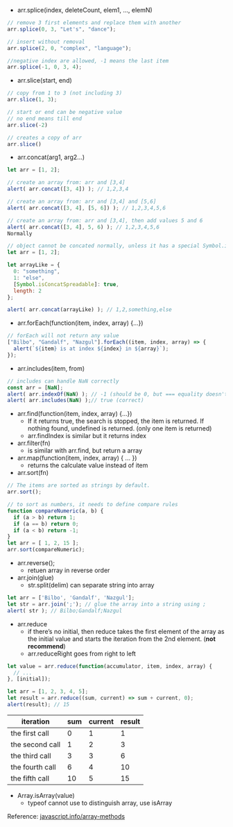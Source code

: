 * arr.splice(index, deleteCount, elem1, ..., elemN)
```js
// remove 3 first elements and replace them with another
arr.splice(0, 3, "Let's", "dance");

// insert without removal
arr.splice(2, 0, "complex", "language");

//negative index are allowed, -1 means the last item
arr.splice(-1, 0, 3, 4);
```
* arr.slice(start, end)
```js
// copy from 1 to 3 (not including 3)
arr.slice(1, 3);

// start or end can be negative value
// no end means till end
arr.slice(-2)

// creates a copy of arr
arr.slice()
```
* arr.concat(arg1, arg2...)
```js
let arr = [1, 2];

// create an array from: arr and [3,4]
alert( arr.concat([3, 4]) ); // 1,2,3,4

// create an array from: arr and [3,4] and [5,6]
alert( arr.concat([3, 4], [5, 6]) ); // 1,2,3,4,5,6

// create an array from: arr and [3,4], then add values 5 and 6
alert( arr.concat([3, 4], 5, 6) ); // 1,2,3,4,5,6
Normally
```
```js
// object cannot be concated normally, unless it has a special Symbol.isConcatSpreadable property
let arr = [1, 2];

let arrayLike = {
  0: "something",
  1: "else",
  [Symbol.isConcatSpreadable]: true,
  length: 2
};

alert( arr.concat(arrayLike) ); // 1,2,something,else
```
* arr.forEach(function(item, index, array) {...})
```js
// forEach will not return any value
["Bilbo", "Gandalf", "Nazgul"].forEach((item, index, array) => {
  alert(`${item} is at index ${index} in ${array}`);
});
```
* arr.includes(item, from)
```js
// includes can handle NaN correctly
const arr = [NaN];
alert( arr.indexOf(NaN) ); // -1 (should be 0, but === equality doesn't work for NaN)
alert( arr.includes(NaN) );// true (correct)
```
* arr.find(function(item, index, array) {...})
   * If it returns true, the search is stopped, the item is returned. If nothing found, undefined is returned. (only one item is returned)
   * arr.findIndex is similar but it returns index
* arr.filter(fn)
   * is similar with arr.find, but return a array
* arr.map(function(item, index, array) { ... })
   * returns the calculate value instead of item
*  arr.sort(fn)
```js
// The items are sorted as strings by default.
arr.sort();

// to sort as numbers, it needs to define compare rules
function compareNumeric(a, b) {
  if (a > b) return 1;
  if (a == b) return 0;
  if (a < b) return -1;
}
let arr = [ 1, 2, 15 ];
arr.sort(compareNumeric);
```
* arr.reverse();
  * retuen array in reverse order
* arr.join(glue)
  *  str.split(delim) can separate string into array
```js
let arr = ['Bilbo', 'Gandalf', 'Nazgul'];
let str = arr.join(';'); // glue the array into a string using ;
alert( str ); // Bilbo;Gandalf;Nazgul
```
* arr.reduce
  *  if there’s no initial, then reduce takes the first element of the array as the initial value and starts the iteration from the 2nd element. (**not recommend**)
  * arr.reduceRight goes from right to left
```js
let value = arr.reduce(function(accumulator, item, index, array) {
  // ...
}, [initial]);
```
```js
let arr = [1, 2, 3, 4, 5];
let result = arr.reduce((sum, current) => sum + current, 0);
alert(result); // 15
```

iteration | sum |	current |	result
-- |-- |  --    | --
the first call |	0 |	1 |	1
the second call|	1	| 2	| 3
the third call |	3	| 3	| 6
the fourth call	| 6	| 4	| 10
the fifth call	|10 |	5	| 15
   
* Array.isArray(value)
   * typeof cannot use to distinguish array, use isArray
   
Reference: [javascript.info/array-methods](https://javascript.info/array-methods)
